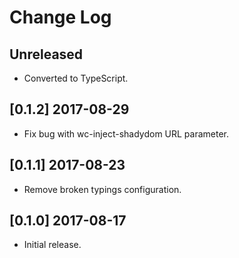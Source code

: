 # Change Log

## Unreleased
* Converted to TypeScript.

## [0.1.2] 2017-08-29
* Fix bug with wc-inject-shadydom URL parameter.

## [0.1.1] 2017-08-23
* Remove broken typings configuration.

## [0.1.0] 2017-08-17
* Initial release.
